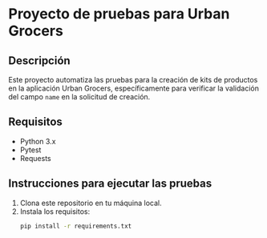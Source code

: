 # Proyecto de pruebas para Urban Grocers

## Descripción
Este proyecto automatiza las pruebas para la creación de kits de productos en la aplicación Urban Grocers, específicamente para verificar la validación del campo `name` en la solicitud de creación.

## Requisitos
- Python 3.x
- Pytest
- Requests

## Instrucciones para ejecutar las pruebas
1. Clona este repositorio en tu máquina local.
2. Instala los requisitos:
   ```bash
   pip install -r requirements.txt
